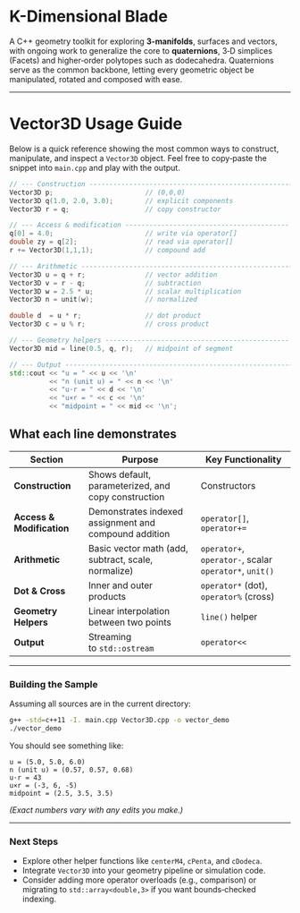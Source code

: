 # K-Dimensional Blade

A C++ geometry toolkit for exploring **3‑manifolds**, surfaces and vectors, with ongoing work to generalize the core to **quaternions**, 3‑D simplices (Facets) and higher‑order polytopes such as dodecahedra.  Quaternions serve as the common backbone, letting every geometric object be manipulated, rotated and composed with ease.

---

# Vector3D Usage Guide

Below is a quick reference showing the most common ways to construct, manipulate, and inspect a `Vector3D` object. Feel free to copy‑paste the snippet into `main.cpp` and play with the output.

```cpp
// --- Construction ---------------------------------------------------
Vector3D p;                       // (0,0,0)
Vector3D q(1.0, 2.0, 3.0);        // explicit components
Vector3D r = q;                   // copy constructor

// --- Access & modification -----------------------------------------
q[0] = 4.0;                       // write via operator[]
double zy = q[2];                 // read via operator[]
r += Vector3D(1,1,1);             // compound add

// --- Arithmetic -----------------------------------------------------
Vector3D u = q + r;               // vector addition
Vector3D v = r - q;               // subtraction
Vector3D w = 2.5 * u;             // scalar multiplication
Vector3D n = unit(w);             // normalized

double d  = u * r;                // dot product
Vector3D c = u % r;               // cross product

// --- Geometry helpers ----------------------------------------------
Vector3D mid = line(0.5, q, r);   // midpoint of segment

// --- Output ---------------------------------------------------------
std::cout << "u = " << u << '\n'
          << "n (unit u) = " << n << '\n'
          << "u·r = " << d << '\n'
          << "u×r = " << c << '\n'
          << "midpoint = " << mid << '\n';
```

## What each line demonstrates

| Section                   | Purpose                                               | Key Functionality                                      |
| ------------------------- | ----------------------------------------------------- | ------------------------------------------------------ |
| **Construction**          | Shows default, parameterized, and copy construction   | Constructors                                           |
| **Access & Modification** | Demonstrates indexed assignment and compound addition | `operator[]`, `operator+=`                             |
| **Arithmetic**            | Basic vector math (add, subtract, scale, normalize)   | `operator+`, `operator-`, scalar `operator*`, `unit()` |
| **Dot & Cross**           | Inner and outer products                              | `operator*` (dot), `operator%` (cross)                 |
| **Geometry Helpers**      | Linear interpolation between two points               | `line()` helper                                        |
| **Output**                | Streaming to `std::ostream`                           | `operator<<`                                           |

---

### Building the Sample

Assuming all sources are in the current directory:

```bash
g++ -std=c++11 -I. main.cpp Vector3D.cpp -o vector_demo
./vector_demo
```

You should see something like:

```
u = (5.0, 5.0, 6.0)
n (unit u) = (0.57, 0.57, 0.68)
u·r = 43
u×r = (-3, 6, -5)
midpoint = (2.5, 3.5, 3.5)
```

*(Exact numbers vary with any edits you make.)*

---

### Next Steps

- Explore other helper functions like `centerM4`, `cPenta`, and `cDodeca`.
- Integrate `Vector3D` into your geometry pipeline or simulation code.
- Consider adding more operator overloads (e.g., comparison) or migrating to `std::array<double,3>` if you want bounds‑checked indexing.


